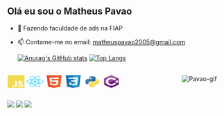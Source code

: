 ## Olá eu sou o Matheus Pavao 


- 🌱 Fazendo faculdade de ads na FIAP
- 📫 Contame-me no email: matheuspavao2005@gmail.com

  [![Anurag's GitHub stats](https://github-readme-stats.vercel.app/api?username=Dev-Pavao&count_private=true&show_icons=true&theme=dracula)](https://github.com/anuraghazra/github-readme-stats)
[![Top Langs](https://github-readme-stats.vercel.app/api/top-langs/?username=Dev-Pavao&layout=compact)](https://github.com/anuraghazra/github-readme-stats)


<div style="display: inline_block"><br>
  <img align="center" alt="Pavao-Js" height="30" width="40" src="https://raw.githubusercontent.com/devicons/devicon/master/icons/javascript/javascript-plain.svg">
  <img align="center" alt="Pavao-React" height="30" width="40" src="https://raw.githubusercontent.com/devicons/devicon/master/icons/react/react-original.svg">
  <img align="center" alt="Pavao-HTML" height="30" width="40" src="https://raw.githubusercontent.com/devicons/devicon/master/icons/html5/html5-original.svg">
  <img align="center" alt="Pavao-CSS" height="30" width="40" src="https://raw.githubusercontent.com/devicons/devicon/master/icons/css3/css3-original.svg">
  <img align="center" alt="Pavao-Python" height="30" width="40" src="https://raw.githubusercontent.com/devicons/devicon/master/icons/python/python-original.svg">
  <img align="center" alt="Pavao-Csharp" height="30" width="40" src="https://raw.githubusercontent.com/devicons/devicon/master/icons/csharp/csharp-original.svg">
   <img align="right" alt="Pavao-gif" s width="20%" src="https://cdn.discordapp.com/attachments/1038850755932721262/1219826299854524497/The_Godfather_1.gif?ex=660cb6c5&is=65fa41c5&hm=7184e4bde2acacfc3145eb06bd36fdd918bba548ad3a5fa075d4f6ab8a1b2f9e&">
  
</div>
  
  ##
 
<div> 
  <a href="https://instagram.com/mpavao_" target="_blank"><img src="https://img.shields.io/badge/-Instagram-%23E4405F?style=for-the-badge&logo=instagram&logoColor=white" target="_blank"></a>
 <a href="https://discord.gg/mzp0308" target="_blank"><img src="https://img.shields.io/badge/Discord-7289DA?style=for-the-badge&logo=discord&logoColor=white" target="_blank"></a> 
  <a href = "mailto:matheuspavao2005@gmail.com"><img src="https://img.shields.io/badge/-Gmail-%23333?style=for-the-badge&logo=gmail&logoColor=white" target="_blank"></a>
  
</div>
